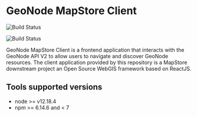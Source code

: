 # GeoNode MapStore Client

![Build Status](https://github.com/GeoNode/geonode-mapstore-client/actions/workflows/build.yml/badge.svg)

![Build Status](https://github.com/GeoNode/geonode-mapstore-client/actions/workflows/test.yml/badge.svg)

GeoNode MapStore Client is a frontend application that interacts with the GeoNode API V2 to allow users to navigate and discover GeoNode resources. The client application provided by this repository is a MapStore downstream project an Open Source WebGIS framework based on ReactJS. 

## Tools supported versions

- node >= v12.18.4
- npm >= 6.14.6 and < 7
